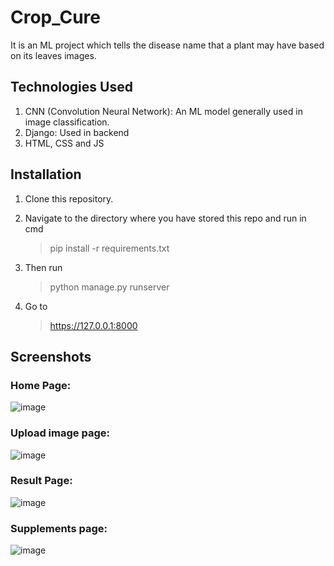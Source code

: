 # Crop_Cure
It is an ML project which tells the disease name that a plant may have based on its leaves images.
## Technologies Used 
   1. CNN (Convolution Neural Network): An ML model generally used in image classification.
  3. Django: Used in backend
  5. HTML, CSS and JS 
     
## Installation
  1. Clone this repository.
  2. Navigate to the directory where you have stored this repo and run in cmd
     
     >pip install -r requirements.txt
  4. Then run
     
     >python manage.py runserver
  6. Go to
     >https://127.0.0.1:8000

## Screenshots
### Home Page:
![image](https://github.com/Govind-Dwivedi/Crop_Cure/assets/95977176/75bf8af9-487e-44c5-b748-333d47e8365d)

### Upload image page:
![image](https://github.com/Govind-Dwivedi/Crop_Cure/assets/95977176/cc5f85fe-7838-4d16-903c-d1653e5c2970)

### Result Page:
![image](https://github.com/Govind-Dwivedi/Crop_Cure/assets/95977176/03154b19-b050-40e5-a69e-99a48eb7d706)

### Supplements page:
![image](https://github.com/Govind-Dwivedi/Crop_Cure/assets/95977176/5e29619d-0f74-462f-bcc3-1628548b0079)
